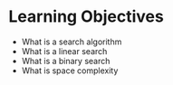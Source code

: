# Learning Objectives

* What is a search algorithm
* What is a linear search
* What is a binary search
* What is space complexity
